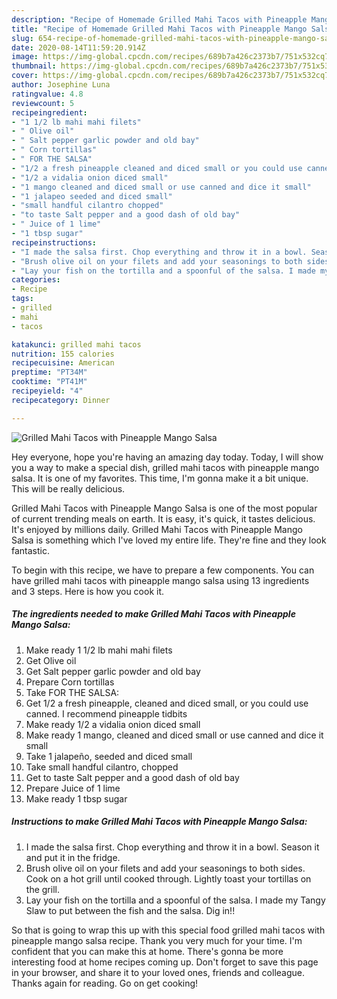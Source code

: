 ```yaml
---
description: "Recipe of Homemade Grilled Mahi Tacos with Pineapple Mango Salsa"
title: "Recipe of Homemade Grilled Mahi Tacos with Pineapple Mango Salsa"
slug: 654-recipe-of-homemade-grilled-mahi-tacos-with-pineapple-mango-salsa
date: 2020-08-14T11:59:20.914Z
image: https://img-global.cpcdn.com/recipes/689b7a426c2373b7/751x532cq70/grilled-mahi-tacos-with-pineapple-mango-salsa-recipe-main-photo.jpg
thumbnail: https://img-global.cpcdn.com/recipes/689b7a426c2373b7/751x532cq70/grilled-mahi-tacos-with-pineapple-mango-salsa-recipe-main-photo.jpg
cover: https://img-global.cpcdn.com/recipes/689b7a426c2373b7/751x532cq70/grilled-mahi-tacos-with-pineapple-mango-salsa-recipe-main-photo.jpg
author: Josephine Luna
ratingvalue: 4.8
reviewcount: 5
recipeingredient:
- "1 1/2 lb mahi mahi filets"
- " Olive oil"
- " Salt pepper garlic powder and old bay"
- " Corn tortillas"
- " FOR THE SALSA"
- "1/2 a fresh pineapple cleaned and diced small or you could use canned I recommend pineapple tidbits"
- "1/2 a vidalia onion diced small"
- "1 mango cleaned and diced small or use canned and dice it small"
- "1 jalapeo seeded and diced small"
- "small handful cilantro chopped"
- "to taste Salt pepper and a good dash of old bay"
- " Juice of 1 lime"
- "1 tbsp sugar"
recipeinstructions:
- "I made the salsa first. Chop everything and throw it in a bowl. Season it and put it in the fridge."
- "Brush olive oil on your filets and add your seasonings to both sides. Cook on a hot grill until cooked through. Lightly toast your tortillas on the grill."
- "Lay your fish on the tortilla and a spoonful of the salsa. I made my Tangy Slaw to put between the fish and the salsa. Dig in!!"
categories:
- Recipe
tags:
- grilled
- mahi
- tacos

katakunci: grilled mahi tacos 
nutrition: 155 calories
recipecuisine: American
preptime: "PT34M"
cooktime: "PT41M"
recipeyield: "4"
recipecategory: Dinner

---
```



![Grilled Mahi Tacos with Pineapple Mango Salsa](https://img-global.cpcdn.com/recipes/689b7a426c2373b7/751x532cq70/grilled-mahi-tacos-with-pineapple-mango-salsa-recipe-main-photo.jpg)

Hey everyone, hope you're having an amazing day today. Today, I will show you a way to make a special dish, grilled mahi tacos with pineapple mango salsa. It is one of my favorites. This time, I'm gonna make it a bit unique. This will be really delicious.

Grilled Mahi Tacos with Pineapple Mango Salsa is one of the most popular of current trending meals on earth. It is easy, it's quick, it tastes delicious. It's enjoyed by millions daily. Grilled Mahi Tacos with Pineapple Mango Salsa is something which I've loved my entire life. They're fine and they look fantastic.




To begin with this recipe, we have to prepare a few components. You can have grilled mahi tacos with pineapple mango salsa using 13 ingredients and 3 steps. Here is how you cook it.

<!--inarticleads1-->

##### The ingredients needed to make Grilled Mahi Tacos with Pineapple Mango Salsa:

1. Make ready 1 1/2 lb mahi mahi filets
1. Get  Olive oil
1. Get  Salt pepper garlic powder and old bay
1. Prepare  Corn tortillas
1. Take  FOR THE SALSA:
1. Get 1/2 a fresh pineapple, cleaned and diced small, or you could use canned. I recommend pineapple tidbits
1. Make ready 1/2 a vidalia onion diced small
1. Make ready 1 mango, cleaned and diced small or use canned and dice it small
1. Take 1 jalapeño, seeded and diced small
1. Take small handful cilantro, chopped
1. Get to taste Salt pepper and a good dash of old bay
1. Prepare  Juice of 1 lime
1. Make ready 1 tbsp sugar




<!--inarticleads2-->

##### Instructions to make Grilled Mahi Tacos with Pineapple Mango Salsa:

1. I made the salsa first. Chop everything and throw it in a bowl. Season it and put it in the fridge.
1. Brush olive oil on your filets and add your seasonings to both sides. Cook on a hot grill until cooked through. Lightly toast your tortillas on the grill.
1. Lay your fish on the tortilla and a spoonful of the salsa. I made my Tangy Slaw to put between the fish and the salsa. Dig in!!




So that is going to wrap this up with this special food grilled mahi tacos with pineapple mango salsa recipe. Thank you very much for your time. I'm confident that you can make this at home. There's gonna be more interesting food at home recipes coming up. Don't forget to save this page in your browser, and share it to your loved ones, friends and colleague. Thanks again for reading. Go on get cooking!
